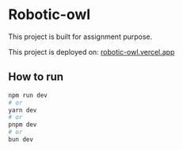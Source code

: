 # Robotic-owl

This project is built for assignment purpose.

This project is deployed on:
[robotic-owl.vercel.app](https://robotic-owl.vercel.app/)

## How to run

```bash
npm run dev
# or
yarn dev
# or
pnpm dev
# or
bun dev
```
